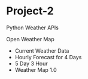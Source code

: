 # Project-2

Python Weather APIs

Open Weather Map
- Current Weather Data
- Hourly Forecast for 4 Days
- 5 Day 3 Hour
- Weather Map 1.0
